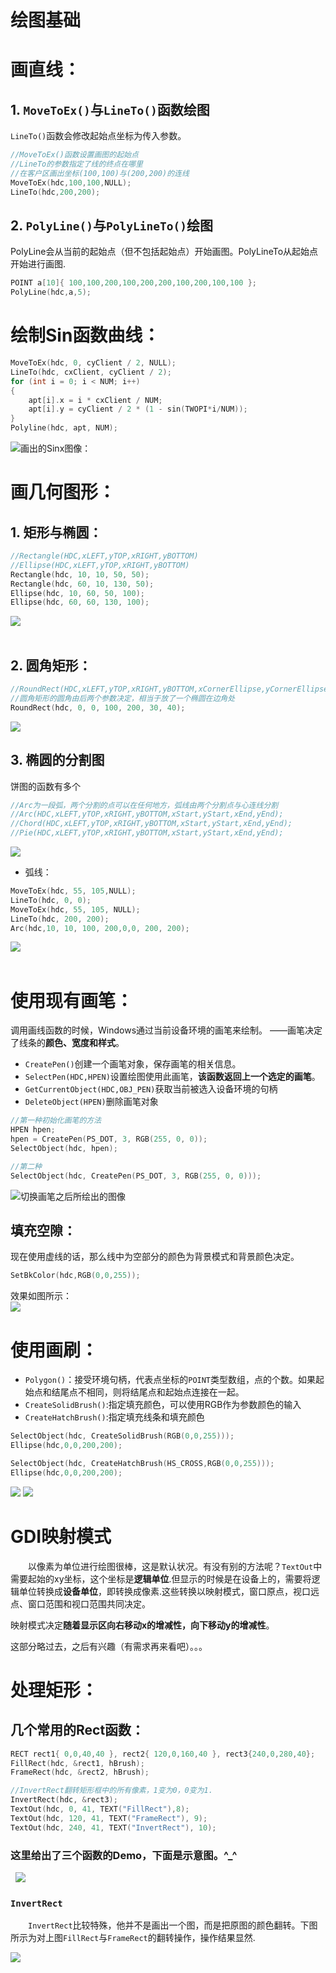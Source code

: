 # 绘图基础

# 画直线：

## 1. `MoveToEx()`与`LineTo()`函数绘图
`LineTo()`函数会修改起始点坐标为传入参数。

```cpp
//MoveToEx()函数设置画图的起始点
//LineTo的参数指定了线的终点在哪里
//在客户区画出坐标(100,100)与(200,200)的连线
MoveToEx(hdc,100,100,NULL);
LineTo(hdc,200,200);
```

## 2. `PolyLine()`与`PolyLineTo()`绘图
PolyLine会从当前的起始点（但不包括起始点）开始画图。PolyLineTo从起始点开始进行画图.

```cpp
POINT a[10]{ 100,100,200,100,200,200,100,200,100,100 };
PolyLine(hdc,a,5);
```

# 绘制Sin函数曲线：

```cpp
MoveToEx(hdc, 0, cyClient / 2, NULL);
LineTo(hdc, cxClient, cyClient / 2);
for (int i = 0; i < NUM; i++)
{
    apt[i].x = i * cxClient / NUM;
    apt[i].y = cyClient / 2 * (1 - sin(TWOPI*i/NUM));
}
Polyline(hdc, apt, NUM);
```
![画出的Sinx图像：](Images/sinx.png)


# 画几何图形：

## 1. 矩形与椭圆：

```cpp
//Rectangle(HDC,xLEFT,yTOP,xRIGHT,yBOTTOM)
//Ellipse(HDC,xLEFT,yTOP,xRIGHT,yBOTTOM)
Rectangle(hdc, 10, 10, 50, 50);
Rectangle(hdc, 60, 10, 130, 50);
Ellipse(hdc, 10, 60, 50, 100);
Ellipse(hdc, 60, 60, 130, 100);
```

![](Images/Rec_ellipse.png)   
&ensp;


## 2. 圆角矩形：

```cpp
//RoundRect(HDC,xLEFT,yTOP,xRIGHT,yBOTTOM,xCornerEllipse,yCornerEllipse);
//圆角矩形的圆角由后两个参数决定，相当于放了一个椭圆在边角处
RoundRect(hdc, 0, 0, 100, 200, 30, 40);
```

![](Images/RoundRect.png)

## 3. 椭圆的分割图

饼图的函数有多个

```cpp
//Arc为一段弧，两个分割的点可以在任何地方，弧线由两个分割点与心连线分割
//Arc(HDC,xLEFT,yTOP,xRIGHT,yBOTTOM,xStart,yStart,xEnd,yEnd);
//Chord(HDC,xLEFT,yTOP,xRIGHT,yBOTTOM,xStart,yStart,xEnd,yEnd);
//Pie(HDC,xLEFT,yTOP,xRIGHT,yBOTTOM,xStart,yStart,xEnd,yEnd);

```
![](Images/Piegraph.png)


- 弧线：

```cpp
MoveToEx(hdc, 55, 105,NULL);
LineTo(hdc, 0, 0);
MoveToEx(hdc, 55, 105, NULL);
LineTo(hdc, 200, 200);
Arc(hdc,10, 10, 100, 200,0,0, 200, 200);
```

![](Images/Arc.png)  
&emsp;  

# 使用现有画笔： 

调用画线函数的时候，Windows通过当前设备环境的画笔来绘制。
——画笔决定了线条的**颜色、宽度和样式**。  

- `CreatePen()`创建一个画笔对象，保存画笔的相关信息。    
- `SelectPen(HDC,HPEN)`设置绘图使用此画笔，**该函数返回上一个选定的画笔**。
- `GetCurrentObject(HDC,OBJ_PEN)`获取当前被选入设备环境的句柄
- `DeleteObject(HPEN)`删除画笔对象
  
```cpp
//第一种初始化画笔的方法
HPEN hpen;
hpen = CreatePen(PS_DOT, 3, RGB(255, 0, 0));
SelectObject(hdc, hpen);

//第二种
SelectObject(hdc, CreatePen(PS_DOT, 3, RGB(255, 0, 0)));
```


![切换画笔之后所绘出的图像](Images/dot.png)

## 填充空隙：

现在使用虚线的话，那么线中为空部分的颜色为背景模式和背景颜色决定。

```cpp
SetBkColor(hdc,RGB(0,0,255));
```

效果如图所示：  
![](Images/setbkcolor.png)

 
# 使用画刷： 

- `Polygon()`：接受环境句柄，代表点坐标的`POINT`类型数组，点的个数。如果起始点和结尾点不相同，则将结尾点和起始点连接在一起。
- `CreateSolidBrush()`:指定填充颜色，可以使用RGB作为参数颜色的输入
- `CreateHatchBrush()`:指定填充线条和填充颜色  

```cpp
SelectObject(hdc, CreateSolidBrush(RGB(0,0,255)));
Ellipse(hdc,0,0,200,200);

SelectObject(hdc, CreateHatchBrush(HS_CROSS,RGB(0,0,255)));
Ellipse(hdc,0,0,200,200);
```
![](Images/solidbrush.png)
![](Images/Hatchbrush.png)


# GDI映射模式   
&emsp;&emsp;以像素为单位进行绘图很棒，这是默认状况。有没有别的方法呢？`TextOut`中需要起始的xy坐标，这个坐标是**逻辑单位**.但显示的时候是在设备上的，需要将逻辑单位转换成**设备单位**，即转换成像素.这些转换以映射模式，窗口原点，视口远点、窗口范围和视口范围共同决定。  

映射模式决定**随着显示区向右移动x的增减性，向下移动y的增减性**。

这部分略过去，之后有兴趣（有需求再来看吧）。。。


# 处理矩形： 

## 几个常用的Rect函数：
```cpp
RECT rect1{ 0,0,40,40 }, rect2{ 120,0,160,40 }, rect3{240,0,280,40};
FillRect(hdc, &rect1, hBrush);
FrameRect(hdc, &rect2, hBrush);

//InvertRect翻转矩形框中的所有像素，1变为0，0变为1.
InvertRect(hdc, &rect3);
TextOut(hdc, 0, 41, TEXT("FillRect"),8);
TextOut(hdc, 120, 41, TEXT("FrameRect"), 9);
TextOut(hdc, 240, 41, TEXT("InvertRect"), 10);
```
### 这里给出了三个函数的Demo，下面是示意图。^_^  

&nbsp;
![](Images/graphoper.png)   

### `InvertRect`
&emsp;&emsp;`InvertRect`比较特殊，他并不是画出一个图，而是把原图的颜色翻转。下图所示为对上图`FillRect`与`FrameRect`的翻转操作，操作结果显然.  

![](Images/InvertRect.png)  

